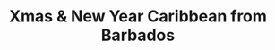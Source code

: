 ---
category: caribbean
title: Xmas & New Year Caribbean from Barbados
class: xmas-and-new-year-caribbean-from-barbados
cruiseline: P&O Cruises, Azura
special-info: Special Offer
price: 2940
nights: 30
cruise-url: http://www.planetcruise.co.uk/po-cruises/azura/09-december-2016/97470?referrersiteid=970
---